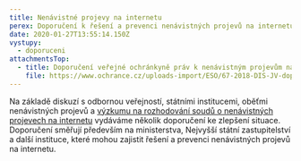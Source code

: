```yaml
---
title: Nenávistné projevy na internetu
perex: Doporučení k řešení a prevenci nenávistných projevů na internetu
date: 2020-01-27T13:55:14.150Z
vystupy:
  - doporuceni
attachmentsTop:
  - title: Doporučení veřejné ochránkyně práv k nenávistným projevům na internetu
    file: https://www.ochrance.cz/uploads-import/ESO/67-2018-DIS-JV-doporuceni.pdf
---
```

<p>Na základě diskuzí s&nbsp;odbornou veřejností, státními institucemi, oběťmi nenávistných projevů a 
<a href="https://www.ochrance.cz/dokument/nenavistne_projevy_na_internetu_a_rozhodovani_ceskych_soudu/">výzkumu na rozhodování soudů o nenávistných projevech na internetu</a> vydáváme několik doporučení ke zlepšení situace. Doporučení směřují především na ministerstva, Nejvyšší státní zastupitelství a další instituce, které mohou zajistit řešení a prevenci nenávistných projevů na internetu.</p>
